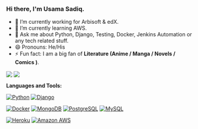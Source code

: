 ### Hi there, I'm Usama Sadiq.

- 🔭 I’m currently working for Arbisoft & edX.
- 🌱 I’m currently learning AWS.
- 💬 Ask me about Python, Django, Testing, Docker, Jenkins Automation or any tech related stuff.
- 😄 Pronouns: He/His
- ⚡ Fun fact: I am a big fan of **Literature (Anime / Manga / Novels / Comics )**.  

<!--  
- 📫 How to reach me: [Linkedin - @mzulqarnain1](https://www.linkedin.com/in/mzulqarnain1/) 
🗣 I love to talk about
  - Automating day-to-day stuff using Python
  - 
-->

<img align="center" src="https://github-readme-stats.vercel.app/api?username=UsamaSadiq&custom_title=My Stats&show_icons=true&theme=dark&count_private=true&include_all_commits=true" />

<img align="center" src="https://github-readme-stats.vercel.app/api/top-langs/?username=UsamaSadiq&langs_count=10&layout=compact" />

**Languages and Tools:**  

[![Python](https://img.shields.io/badge/-Python-black?style=flat-square&logo=python&logoColor=white&link=https://github.com/usamasadiq/)](https://github.com/usamasadiq/)
[![Django](https://img.shields.io/badge/-Django-black?style=flat-square&logo=django&link=https://github.com/usamasadiq/)](https://github.com/usamasadiq/)

[![Docker](https://img.shields.io/badge/-Docker-black?style=flat-square&logo=docker&link=https://github.com/usamasadiq/)](https://github.com/usamasadiq/)
[![MongoDB](https://img.shields.io/badge/-MongoDB-black?style=flat-square&logo=mongodb&link=https://github.com/usamasadiq/)](https://github.com/usamasadiq/)
[![PostgreSQL](https://img.shields.io/badge/-PostgreSQL-336791?style=flat-square&logo=postgresql&link=https://github.com/usamasadiq/)](https://github.com/usamasadiq/)
[![MySQL](https://img.shields.io/badge/-MySQL-black?style=flat-square&logo=mysql&link=https://github.com/usamasadiq/)](https://github.com/usamasadiq/)

[![Heroku](https://img.shields.io/badge/-Heroku-430098?style=flat-square&logo=heroku&link=https://github.com/usamasadiq/)](https://github.com/usamasadiq/)
[![Amazon AWS](https://img.shields.io/badge/Amazon%20AWS-232F3E?style=flat-square&logo=amazon-aws&link=https://github.com/usamasadiq/)](https://github.com/usamasadiq/)

<!--
[![React](https://img.shields.io/badge/-React-black?style=flat-square&logo=react&link=https://github.com/usamasadiq/)](https://github.com/usamasadiq/)
[![Serverless](https://img.shields.io/badge/-Serverless-black?style=flat-square&logo=serverless&link=https://github.com/usamasadiq/)](https://github.com/usamasadiq/)
-->

